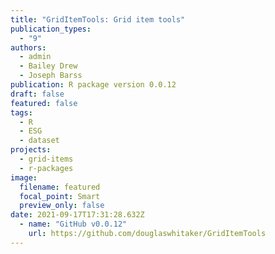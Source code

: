 ```yaml
---
title: "GridItemTools: Grid item tools"
publication_types:
  - "9"
authors:
  - admin
  - Bailey Drew
  - Joseph Barss
publication: R package version 0.0.12
draft: false
featured: false
tags:
  - R
  - ESG
  - dataset
projects:
  - grid-items
  - r-packages
image:
  filename: featured
  focal_point: Smart
  preview_only: false
date: 2021-09-17T17:31:28.632Z
  - name: "GitHub v0.0.12"
    url: https://github.com/douglaswhitaker/GridItemTools 
---
```

